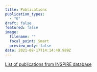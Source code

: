 ```yaml
---
title: Publications
publication_types:
  - "0"
draft: false
featured: false
image:
  filename: ""
  focal_point: Smart
  preview_only: false
date: 2021-08-17T14:14:40.989Z
---
```

[List of publications from INSPIRE database](https://inspirehep.net/literature?sort=mostrecent&size=25&page=1&q=find%20a%20Pourtsidou%2C%20alkistis)